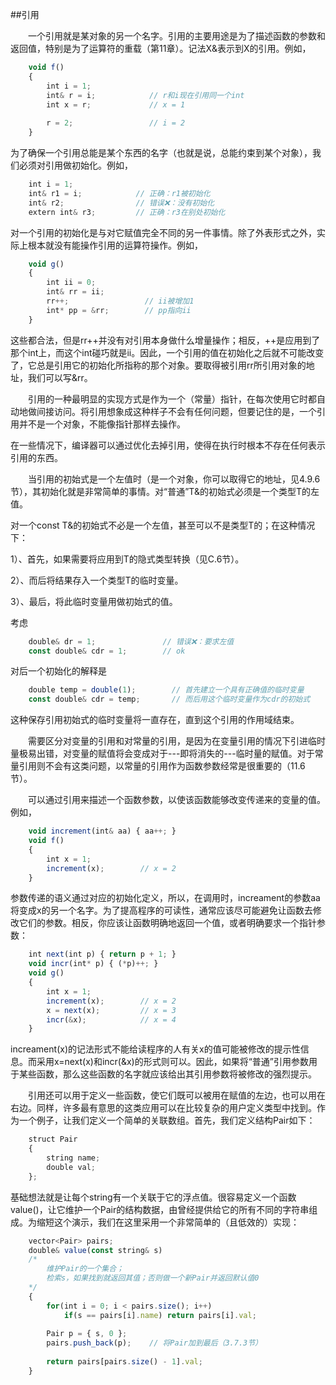 ##引用

&emsp;&emsp;一个引用就是某对象的另一个名字。引用的主要用途是为了描述函数的参数和返回值，特别是为了运算符的重载（第11章）。记法X&表示到X的引用。例如，

```javascript
    void f()
    {
        int i = 1;
        int& r = i;            // r和i现在引用同一个int
        int x = r;             // x = 1
        
        r = 2;                 // i = 2
    }
```

为了确保一个引用总能是某个东西的名字（也就是说，总能约束到某个对象），我们必须对引用做初始化。例如，

```javascript
    int i = 1;
    int& r1 = i;            // 正确：r1被初始化
    int& r2;                // 错误❌：没有初始化
    extern int& r3;         // 正确：r3在别处初始化
```

对一个引用的初始化是与对它赋值完全不同的另一件事情。除了外表形式之外，实际上根本就没有能操作引用的运算符操作。例如，

```javascript
    void g()
    {
        int ii = 0;
        int& rr = ii;
        rr++;                 // ii被增加1
        int* pp = &rr;        // pp指向ii
    }
```

这些都合法，但是rr++并没有对引用本身做什么增量操作；相反，++是应用到了那个int上，而这个int碰巧就是ii。因此，一个引用的值在初始化之后就不可能改变了，它总是引用它的初始化所指称的那个对象。要取得被引用rr所引用对象的地址，我们可以写&rr。

&emsp;&emsp;引用的一种最明显的实现方式是作为一个（常量）指针，在每次使用它时都自动地做间接访问。将引用想象成这种样子不会有任何问题，但要记住的是，一个引用并不是一个对象，不能像指针那样去操作。

在一些情况下，编译器可以通过优化去掉引用，使得在执行时根本不存在任何表示引用的东西。

&emsp;&emsp;当引用的初始式是一个左值时（是一个对象，你可以取得它的地址，见4.9.6节），其初始化就是非常简单的事情。对“普通”T&的初始式必须是一个类型T的左值。

对一个const T&的初始式不必是一个左值，甚至可以不是类型T的；在这种情况下：

1）、首先，如果需要将应用到T的隐式类型转换（见C.6节）。

2）、而后将结果存入一个类型T的临时变量。

3）、最后，将此临时变量用做初始式的值。

考虑

```javascript
    double& dr = 1;               // 错误❌：要求左值
    const double& cdr = 1;        // ok
```

对后一个初始化的解释是

```javascript
    double temp = double(1);        // 首先建立一个具有正确值的临时变量
    const double& cdr = temp;       // 而后用这个临时变量作为cdr的初始式
```

这种保存引用初始式的临时变量将一直存在，直到这个引用的作用域结束。

&emsp;&emsp;需要区分对变量的引用和对常量的引用，是因为在变量引用的情况下引进临时量极易出错，对变量的赋值将会变成对于---即将消失的---临时量的赋值。对于常量引用则不会有这类问题，以常量的引用作为函数参数经常是很重要的（11.6节）。

&emsp;&emsp;可以通过引用来描述一个函数参数，以使该函数能够改变传递来的变量的值。例如，

```javascript
    void increment(int& aa) { aa++; }
    void f()
    {
        int x = 1;
        increment(x);        // x = 2
    }
```

参数传递的语义通过对应的初始化定义，所以，在调用时，increament的参数aa将变成x的另一个名字。为了提高程序的可读性，通常应该尽可能避免让函数去修改它们的参数。相反，你应该让函数明确地返回一个值，或者明确要求一个指针参数：

```javascript
    int next(int p) { return p + 1; } 
    void incr(int* p) { (*p)++; }
    void g()
    {
        int x = 1;
        increment(x);        // x = 2
        x = next(x);         // x = 3
        incr(&x);            // x = 4
    }
```

increament(x)的记法形式不能给读程序的人有关x的值可能被修改的提示性信息。而采用x=next(x)和incr(&x)的形式则可以。因此，如果将“普通”引用参数用于某些函数，那么这些函数的名字就应该给出其引用参数将被修改的强烈提示。

&emsp;&emsp;引用还可以用于定义一些函数，使它们既可以被用在赋值的左边，也可以用在右边。同样，许多最有意思的这类应用可以在比较复杂的用户定义类型中找到。作为一个例子，让我们定义一个简单的关联数组。首先，我们定义结构Pair如下：

```javascript
    struct Pair
    {
        string name;
        double val;
    };
```

基础想法就是让每个string有一个关联于它的浮点值。很容易定义一个函数value()，让它维护一个Pair的结构数据，由曾经提供给它的所有不同的字符串组成。为缩短这个演示，我们在这里采用一个非常简单的（且低效的）实现：

```javascript
    vector<Pair> pairs;
    double& value(const string& s)
    /*
        维护Pair的一个集合；
        检索s，如果找到就返回其值；否则做一个新Pair并返回默认值0
    */
    {
        for(int i = 0; i < pairs.size(); i++)
            if(s == pairs[i].name) return pairs[i].val;
            
        Pair p = { s, 0 };
        pairs.push_back(p);    // 将Pair加到最后（3.7.3节）
        
        return pairs[pairs.size() - 1].val;
    }
```



